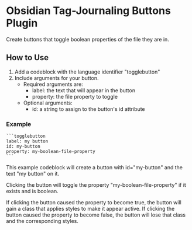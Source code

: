 # Obsidian Tag-Journaling Buttons Plugin

Create buttons that toggle boolean properties of the file they are in.

## How to Use

1. Add a codeblock with the language identifier "togglebutton"
1. Include arguments for your button.
	- Required arguments are:
    	- label: the text that will appear in the button
    	- property: the file property to toggle
	- Optional arguments:
		- id: a string to assign to the button's id attribute

### Example

````
```togglebutton
label: my button
id: my-button
property: my-boolean-file-property
```
````

This example codeblock will create a button with id="my-button" and the text "my button" on it.

Clicking the button will toggle the property "my-boolean-file-property" if it exists and is boolean.

If clicking the button caused the property to become true, the button will gain a class that applies styles to make it appear active. If clicking the button caused the property to become false, the button will lose that class and the corresponding styles.
